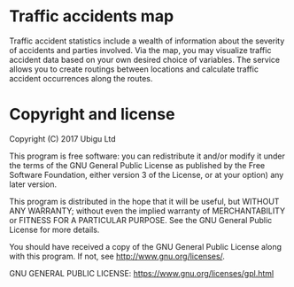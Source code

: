 # Traffic accidents map
Traffic accident statistics include a wealth of information about the severity of accidents and parties involved.
Via the map, you may visualize traffic accident data based on your own desired choice of variables.
The service allows you to create routings between locations and calculate traffic accident occurrences along the routes.


# Copyright and license
Copyright (C) 2017 Ubigu Ltd

This program is free software: you can redistribute it and/or modify 
it under the terms of the GNU General Public License as published by
the Free Software Foundation, either version 3 of the License, or
at your option) any later version.

This program is distributed in the hope that it will be useful,
but WITHOUT ANY WARRANTY; without even the implied warranty of
MERCHANTABILITY or FITNESS FOR A PARTICULAR PURPOSE.  See the
GNU General Public License for more details.

You should have received a copy of the GNU General Public License
along with this program.  If not, see <http://www.gnu.org/licenses/>.

GNU GENERAL PUBLIC LICENSE: https://www.gnu.org/licenses/gpl.html
